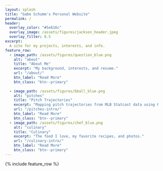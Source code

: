 ```yaml
---
layout: splash
title: "Gabe Schumm's Personal Website"
permalink: /
header:
  overlay_color: "#5e616c"
  overlay_image: /assets/figures/jackson_header.jpeg
  overlay_filter: 0.5
excerpt: 
  A site for my projects, interests, and info.
feature_row:
  - image_path: /assets/figures/question_blue.png
    alt: "about"
    title: "About Me"
    excerpt: "My background, interests, and resume."
    url: "/about/"
    btn_label: "Read More"
    btn_class: "btn--primary"
    
  - image_path: /assets/figures/bball_blue.png
    alt: "pitches"
    title: "Pitch Trajectories"
    excerpt: "Mapping pitch trajectories from MLB Statcast data using Physics and Python."
    url: "/pitches-intro/"
    btn_label: "Read More"
    btn_class: "btn--primary"
  - image_path: /assets/figures/chef_blue.png
    alt: "culinary"
    title: "Culinary"
    excerpt: "The food I love, my favorite recipes, and photos."
    url: "/culinary-intro/"
    btn_label: "Read More"
    btn_class: "btn--primary"
---
```


{% include feature_row %}